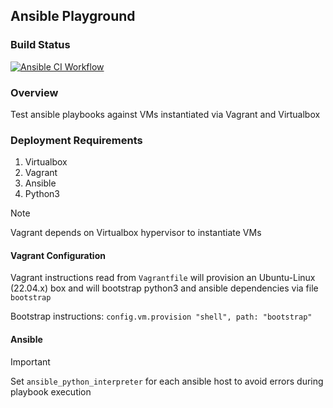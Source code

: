 ## Ansible Playground

### Build Status

[![Ansible CI Workflow](https://github.com/csiggydev/ansible-vagrant/actions/workflows/ci.yml/badge.svg?branch=main)](https://github.com/csiggydev/ansible-vagrant/actions/workflows/ci.yml)

### Overview

Test ansible playbooks against VMs instantiated via Vagrant and Virtualbox

### Deployment Requirements

1. Virtualbox
2. Vagrant
3. Ansible
4. Python3

> [!NOTE]
> Vagrant depends on Virtualbox hypervisor to instantiate VMs

#### Vagrant Configuration

Vagrant instructions read from `Vagrantfile` will provision an Ubuntu-Linux (22.04.x) box and will bootstrap python3 and ansible dependencies via file `bootstrap`

Bootstrap instructions: `config.vm.provision "shell", path: "bootstrap"`

#### Ansible

> [!IMPORTANT]
> Set `ansible_python_interpreter` for each ansible host to avoid errors during playbook execution